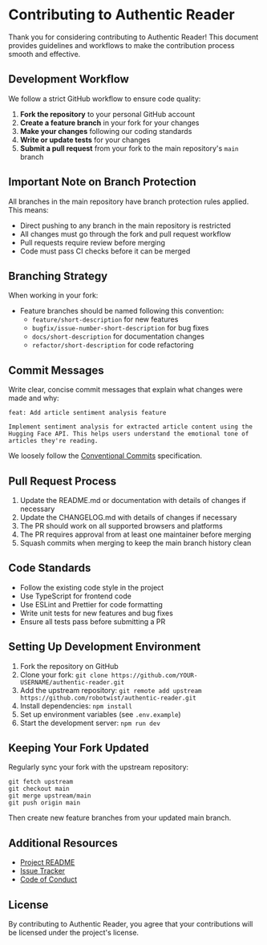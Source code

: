 # Contributing to Authentic Reader

Thank you for considering contributing to Authentic Reader! This document provides guidelines and workflows to make the contribution process smooth and effective.

## Development Workflow

We follow a strict GitHub workflow to ensure code quality:

1. **Fork the repository** to your personal GitHub account
2. **Create a feature branch** in your fork for your changes
3. **Make your changes** following our coding standards
4. **Write or update tests** for your changes
5. **Submit a pull request** from your fork to the main repository's `main` branch

## Important Note on Branch Protection

All branches in the main repository have branch protection rules applied. This means:

- Direct pushing to any branch in the main repository is restricted
- All changes must go through the fork and pull request workflow
- Pull requests require review before merging
- Code must pass CI checks before it can be merged

## Branching Strategy

When working in your fork:

- Feature branches should be named following this convention:
  - `feature/short-description` for new features
  - `bugfix/issue-number-short-description` for bug fixes
  - `docs/short-description` for documentation changes
  - `refactor/short-description` for code refactoring

## Commit Messages

Write clear, concise commit messages that explain what changes were made and why:

```
feat: Add article sentiment analysis feature

Implement sentiment analysis for extracted article content using the
Hugging Face API. This helps users understand the emotional tone of
articles they're reading.
```

We loosely follow the [Conventional Commits](https://www.conventionalcommits.org/) specification.

## Pull Request Process

1. Update the README.md or documentation with details of changes if necessary
2. Update the CHANGELOG.md with details of changes if necessary
3. The PR should work on all supported browsers and platforms
4. The PR requires approval from at least one maintainer before merging
5. Squash commits when merging to keep the main branch history clean

## Code Standards

- Follow the existing code style in the project
- Use TypeScript for frontend code
- Use ESLint and Prettier for code formatting
- Write unit tests for new features and bug fixes
- Ensure all tests pass before submitting a PR

## Setting Up Development Environment

1. Fork the repository on GitHub
2. Clone your fork: `git clone https://github.com/YOUR-USERNAME/authentic-reader.git`
3. Add the upstream repository: `git remote add upstream https://github.com/robotwist/authentic-reader.git`
4. Install dependencies: `npm install`
5. Set up environment variables (see `.env.example`)
6. Start the development server: `npm run dev`

## Keeping Your Fork Updated

Regularly sync your fork with the upstream repository:

```
git fetch upstream
git checkout main
git merge upstream/main
git push origin main
```

Then create new feature branches from your updated main branch.

## Additional Resources

- [Project README](README.md)
- [Issue Tracker](https://github.com/robotwist/authentic-reader/issues)
- [Code of Conduct](CODE_OF_CONDUCT.md)

## License

By contributing to Authentic Reader, you agree that your contributions will be licensed under the project's license.
